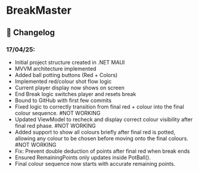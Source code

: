 ﻿# BreakMaster


## 📅 Changelog

### 17/04/25:
- Initial project structure created in .NET MAUI
- MVVM architecture implemented
- Added ball potting buttons (Red + Colors)
- Implemented red/colour shot flow logic
- Current player display now shows on screen
- End Break logic switches player and resets break
- Bound to GitHub with first few commits
- Fixed logic to correctly transition from final red + colour into the final colour sequence. #NOT WORKING
- Updated ViewModel to recheck and display correct colour visibility after final red phase. #NOT WORKING
- Added support to show all colours briefly after final red is potted, allowing any colour to be chosen before moving onto the final colours. #NOT WORKING
- Fix: Prevent double deduction of points after final red when break ends
- Ensured RemainingPoints only updates inside PotBall().
- Final colour sequence now starts with accurate remaining points.
